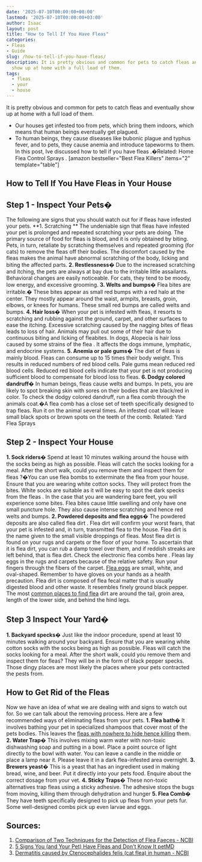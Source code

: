 ```yaml
---
date: '2025-07-10T00:00:00+00:00'
lastmod: '2025-07-10T00:00:00+03:00'
author: Isaac
layout: post
title: "How to Tell If You Have Fleas"
categories:
- Fleas
- Guide
slug: /how-to-tell-if-you-have-fleas/
description: It is pretty obvious and common for pets to catch fleas and eventually
  show up at home with a full load of them.
tags: 
  - fleas
  - your
  - house
---
```

It is pretty obvious and common for pets to catch fleas and eventually show up at home with a full load of them.
- Our houses get infested too from pets, which bring them indoors, which means that human beings eventually get plagued.
- To human beings, they cause diseases like bubonic plague and typhus fever, and to pets, they cause anemia and introduce tapeworms to them.
In this post, Ive discussed how to
tell if you have fleas
.�Related:
Home Flea Control Sprays
.
[amazon bestseller="Best Flea Killers" items="2" template="table"]
## How to Tell If You Have Fleas in Your House
## **Step 1 - Inspect Your Pets�**
The following are signs that you should watch out for if fleas have infested your pets.
**1. Scratching **
The undeniable sign that fleas have infested your pet is prolonged and repeated scratching your pets are doing. The primary source of food for
fleas is blood, and it is only
obtained by biting.
Pets, in turn, retaliate by scratching themselves and repeated grooming (for cats) to
remove the fleas
off their bodies.
The discomfort caused by the fleas makes the animal have abnormal scratching of the body, licking and biting the affected parts.
**2. Restlessness�**
Due to the increased scratching and itching, the pets are always at bay due to the irritable little assailants. Behavioral changes are easily noticeable. For cats, they tend to be moody, low energy, and excessive grooming.
**3. Welts and bumps�**
Flea bites
are irritable.� These bites appear as small red bumps with a red halo at the center. They mostly appear around the waist, armpits, breasts, groin, elbows, or knees for humans. These small red bumps are called welts and bumps.
**4. Hair loss�**
When your pet is infested with fleas, it resorts to scratching and rubbing against the ground, carpet, and other surfaces to ease the itching.
Excessive scratching caused by the nagging
bites of fleas
leads to loss of hair. Animals may pull out some of their hair due to continuous biting and licking of fleabites.
In dogs, Alopecia is
hair loss caused by some strains of the flea
. It affects the dogs immune, lymphatic, and endocrine systems.
**5. Anemia or pale gums�**
The diet of fleas is mainly blood. Fleas can consume up to 15 times their body weight. This results in reduced numbers of red blood cells.
Pale gums mean reduced red blood cells. Reduced red blood cells indicate that your pet is not producing sufficient blood to compensate for blood loss to fleas.
**6. Dodgy colored dandruff�**
In human beings, fleas cause welts and bumps. In pets, you are likely to spot breaking skin with sores on their bodies that are black/red in color.
To check the dodgy colored dandruff,
run a flea comb
through the animals coat.�A flea comb has a close set of teeth specifically designed to trap fleas.
Run it on the animal several times. An infested coat will leave small black spots or brown spots on the teeth of the comb.
Related:
Yard Flea Sprays
## **Step 2 - Inspect Your House**
**1. Sock riders�**
Spend at least 10 minutes walking around the house with the socks being as high as possible. Fleas will catch the socks looking for a meal. After the short walk, could you
remove them and inspect them for fleas
?�You can use
flea bombs
to exterminate the flea from your house.
Ensure that you are wearing white cotton socks. They will protect from the bites. White socks are suitable as it will be easy to
spot the dark specks from the fleas
.
In the case that you are wandering bare feet, you will experience some bites.
Flea bites
cause little swelling and only have one small puncture hole. They also cause intense scratching and hence red welts and bumps.
**2. Powdered deposits and flea eggs�**
The powdered deposits are also called
flea dirt
. Flea dirt will confirm your worst fears, that your pet is infested and, in turn, transmitted flea to the house.
Flea dirt is the name given to the small visible droppings of fleas. Most
flea dirt is found on your rugs and carpets
or the floor of your home.
To ascertain that it is flea dirt, you can rub a damp towel over them, and if reddish streaks are left behind, that is flea dirt. Check the electronic flea combs
here
.
Fleas lay eggs
in the rugs and carpets because of the relative safety. Run your fingers through the fibers of the carpet.
[Flea eggs](https://pestpolicy.com/what-do-flea-eggs-look-like/)
are small, white, and oval-shaped.
Remember to have gloves on your hands as a health precaution. Flea dirt is composed of flea fecal matter that is usually digested blood and other waste. It resembles finely ground black pepper.
The most
[common places to find flea](https://pestpolicy.com/where-do-fleas-come-from/)
dirt are around the tail, groin area, length of the lower side, and behind the hind legs.
## **Step 3  Inspect Your Yard�**
**1. Backyard specks�**
Just like the indoor procedure, spend at least 10 minutes walking around your backyard. Ensure that you are wearing white cotton socks with the socks being as high as possible. Fleas will catch the socks looking for a meal.
After the short walk, could you remove them and inspect them for fleas? They will be in the form of black pepper specks. Those dingy places are most likely the places where your pets contracted the pests from.
## How to Get Rid of the Fleas
Now we have an idea of what we are dealing with and signs to watch out for. So we can talk about the removing process. Here are a few recommended ways of eliminating fleas from your pets.
**1. Flea bath�**
It involves bathing your pet in specialized shampoos that cover most of the pets bodies. This leaves the
[fleas with nowhere to hide hence killing](https://pestpolicy.com/how-to-kill-fleas-on-dogs-naturally-safe-and-fast/)
them.
**2. Water Trap�**
This involves mixing warm water with non-toxic dishwashing soap and putting in a bowl. Place a point source of light directly to the bowl with water.
You can leave a candle in the middle or place a lamp near it. Please leave it in a dark flea-infested area overnight.
**3. Brewers yeast�**
This is a yeast that has an ingredient used in making bread, wine, and beer. Put it directly into your pets food. Enquire about the correct dosage from your vet.
**4. Sticky Traps�**
These non-toxic alternatives trap fleas using a sticky adhesive. The adhesive
stops the bugs
from moving, killing them through dehydration and hunger
**5. Flea Comb�**
They have teeth specifically designed to pick up fleas from your pets fur. Some well-designed combs pick up even larvae and eggs.
## Sources:
1. [Comparison of Two Techniques for the Detection of Flea Faeces - NCBI](https://www.ncbi.nlm.nih.gov/pmc/articles/PMC4227412/)
2. [5 Signs You (and Your Pet) Have Fleas and Don't Know It  petMD](https://www.petmd.com/dog/parasites/signs-you-your-pet-have-fleas-and-dont-know-it)
3. [Dermatitis caused by Ctenocephalides felis (cat flea) in human - NCBI](https://www.ncbi.nlm.nih.gov/pmc/articles/PMC4247491/)
